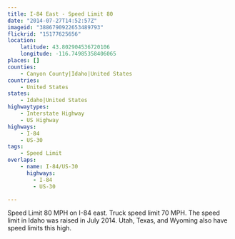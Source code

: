 ```yaml
---
title: I-84 East - Speed Limit 80
date: "2014-07-27T14:52:57Z"
imageid: "3886790922653489793"
flickrid: "15177625656"
location:
    latitude: 43.802904536720106
    longitude: -116.74985358406065
places: []
counties:
    - Canyon County|Idaho|United States
countries:
    - United States
states:
    - Idaho|United States
highwaytypes:
    - Interstate Highway
    - US Highway
highways:
    - I-84
    - US-30
tags:
    - Speed Limit
overlaps:
    - name: I-84/US-30
      highways:
        - I-84
        - US-30

---
```

Speed Limit 80 MPH on I-84 east.  Truck speed limit 70 MPH.  The speed limit in Idaho was raised in July 2014.  Utah, Texas, and Wyoming also have speed limits this high.
